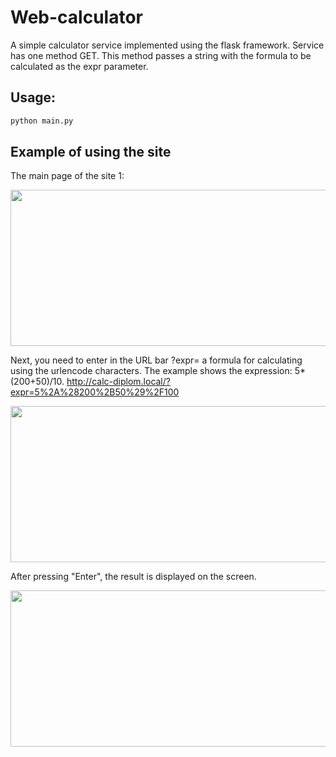 # Web-calculator

A simple calculator service implemented using the flask framework. Service has one method GET. 
This method passes a string with the formula to be calculated as the expr parameter.

## Usage:
```python
python main.py
```

## Example of using the site

The main page of the site 1:

<img src="https://github.com/SnezhanaM/Web-calculator/blob/master/pictures/main_page.png" width="600" height="250"/>

Next, you need to enter in the URL bar ?expr= a formula for calculating using the urlencode characters. 
The example shows the expression: 5*(200+50)/10. http://calc-diplom.local/?expr=5%2A%28200%2B50%29%2F100

<img src="https://github.com/SnezhanaM/Web-calculator/blob/master/pictures/input.png" width="600" height="250"/>

After pressing "Enter", the result is displayed on the screen.

<img src="https://github.com/SnezhanaM/Web-calculator/blob/master/pictures/result.png" width="600" height="250"/>
